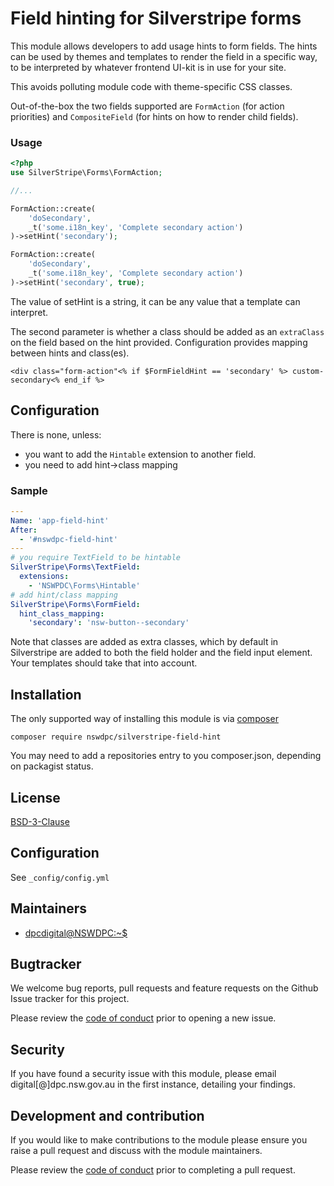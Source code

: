 # Field hinting for Silverstripe forms

This module allows developers to add usage hints to form fields. The hints can be used by themes and templates to render the field in a specific way, to be interpreted by whatever frontend UI-kit is in use for your site.

This avoids polluting module code with theme-specific CSS classes.

Out-of-the-box the two fields supported are `FormAction` (for action priorities) and `CompositeField` (for hints on how to render child fields).

### Usage

```php
<?php
use SilverStripe\Forms\FormAction;

//...

FormAction::create(
    'doSecondary',
    _t('some.i18n_key', 'Complete secondary action')
)->setHint('secondary');

FormAction::create(
    'doSecondary',
    _t('some.i18n_key', 'Complete secondary action')
)->setHint('secondary', true);
```

The value of setHint is a string, it can be any value that a template can interpret.

The second parameter is whether a class should be added as an `extraClass` on the field based on the hint provided. Configuration provides mapping between hints and class(es).

```
<div class="form-action"<% if $FormFieldHint == 'secondary' %> custom-secondary<% end_if %>
```

## Configuration

There is none, unless:

+ you want to add the `Hintable` extension to another field.
+ you need to add hint->class mapping

### Sample

```yaml
---
Name: 'app-field-hint'
After:
  - '#nswdpc-field-hint'
---
# you require TextField to be hintable
SilverStripe\Forms\TextField:
  extensions:
    - 'NSWPDC\Forms\Hintable'
# add hint/class mapping
SilverStripe\Forms\FormField:
  hint_class_mapping:
    'secondary': 'nsw-button--secondary'
```

Note that classes are added as extra classes, which by default in Silverstripe are added to both the field holder and the field input element. Your templates should take that into account.


## Installation

The only supported way of installing this module is via [composer](https://getcomposer.org/download/)

```
composer require nswdpc/silverstripe-field-hint
```

You may need to add a repositories entry to you composer.json, depending on packagist status.

## License

[BSD-3-Clause](./LICENSE.md)

## Configuration

See `_config/config.yml`

## Maintainers

+ [dpcdigital@NSWDPC:~$](https://dpc.nsw.gov.au)


## Bugtracker

We welcome bug reports, pull requests and feature requests on the Github Issue tracker for this project.

Please review the [code of conduct](./code-of-conduct.md) prior to opening a new issue.

## Security

If you have found a security issue with this module, please email digital[@]dpc.nsw.gov.au in the first instance, detailing your findings.

## Development and contribution

If you would like to make contributions to the module please ensure you raise a pull request and discuss with the module maintainers.

Please review the [code of conduct](./code-of-conduct.md) prior to completing a pull request.
